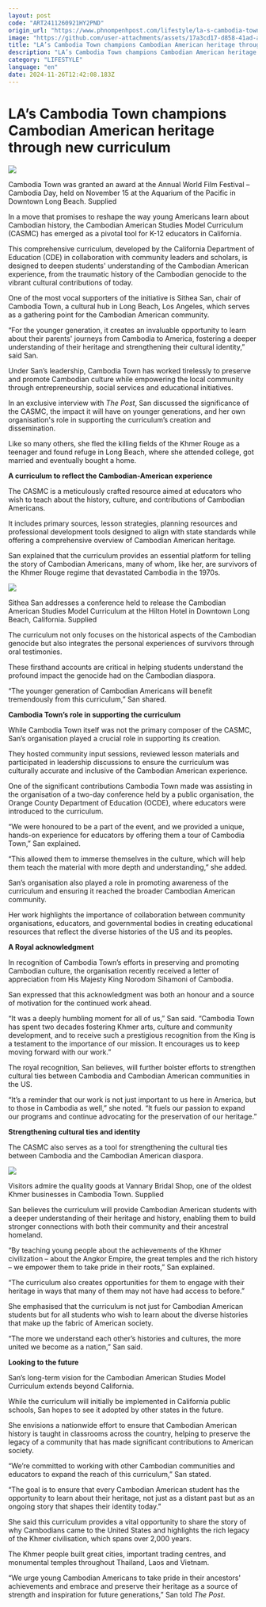 ```yaml
---
layout: post
code: "ART2411260921HY2PND"
origin_url: "https://www.phnompenhpost.com/lifestyle/la-s-cambodia-town-champions-cambodian-american-heritage-through-new-curriculum"
image: "https://github.com/user-attachments/assets/17a3cd17-d858-41ad-a4b7-31c492cddaa9"
title: "LA’s Cambodia Town champions Cambodian American heritage through new curriculum"
description: "​​LA’s Cambodia Town champions Cambodian American heritage through new curriculum​"
category: "LIFESTYLE"
language: "en"
date: 2024-11-26T12:42:08.183Z
---
```


# LA’s Cambodia Town champions Cambodian American heritage through new curriculum

![](https://github.com/user-attachments/assets/21005633-3dac-4a8e-bd37-8cbee4f12960)

Cambodia Town was granted an award at the Annual World Film Festival – Cambodia Day, held on November 15 at the Aquarium of the Pacific in Downtown Long Beach. Supplied

In a move that promises to reshape the way young Americans learn about Cambodian history, the Cambodian American Studies Model Curriculum (CASMC) has emerged as a pivotal tool for K-12 educators in California. 

This comprehensive curriculum, developed by the California Department of Education (CDE) in collaboration with community leaders and scholars, is designed to deepen students' understanding of the Cambodian American experience, from the traumatic history of the Cambodian genocide to the vibrant cultural contributions of today.

One of the most vocal supporters of the initiative is Sithea San, chair of Cambodia Town, a cultural hub in Long Beach, Los Angeles, which serves as a gathering point for the Cambodian American community. 

“For the younger generation, it creates an invaluable opportunity to learn about their parents' journeys from Cambodia to America, fostering a deeper understanding of their heritage and strengthening their cultural identity,” said San.

Under San’s leadership, Cambodia Town has worked tirelessly to preserve and promote Cambodian culture while empowering the local community through entrepreneurship, social services and educational initiatives.

In an exclusive interview with _The Post_, San discussed the significance of the CASMC, the impact it will have on younger generations, and her own organisation's role in supporting the curriculum’s creation and dissemination.

Like so many others, she fled the killing fields of the Khmer Rouge as a teenager and found refuge in Long Beach, where she attended college, got married and eventually bought a home.

**A curriculum to reflect the Cambodian-American experience**

The CASMC is a meticulously crafted resource aimed at educators who wish to teach about the history, culture, and contributions of Cambodian Americans. 

It includes primary sources, lesson strategies, planning resources and professional development tools designed to align with state standards while offering a comprehensive overview of Cambodian American heritage.

San explained that the curriculum provides an essential platform for telling the story of Cambodian Americans, many of whom, like her, are survivors of the Khmer Rouge regime that devastated Cambodia in the 1970s. 

![](https://github.com/user-attachments/assets/76106726-180e-4638-a9e3-d7d5aed7c68a)

Sithea San addresses a conference held to release the Cambodian American Studies Model Curriculum at the Hilton Hotel in Downtown Long Beach, California. Supplied

The curriculum not only focuses on the historical aspects of the Cambodian genocide but also integrates the personal experiences of survivors through oral testimonies. 

These firsthand accounts are critical in helping students understand the profound impact the genocide had on the Cambodian diaspora.

“The younger generation of Cambodian Americans will benefit tremendously from this curriculum,” San shared. 

**Cambodia Town’s role in supporting the curriculum**

While Cambodia Town itself was not the primary composer of the CASMC, San’s organisation played a crucial role in supporting its creation.

They hosted community input sessions, reviewed lesson materials and participated in leadership discussions to ensure the curriculum was culturally accurate and inclusive of the Cambodian American experience.

One of the significant contributions Cambodia Town made was assisting in the organisation of a two-day conference held by a public organisation, the Orange County Department of Education (OCDE), where educators were introduced to the curriculum. 

“We were honoured to be a part of the event, and we provided a unique, hands-on experience for educators by offering them a tour of Cambodia Town,” San explained. 

“This allowed them to immerse themselves in the culture, which will help them teach the material with more depth and understanding,” she added.

San’s organisation also played a role in promoting awareness of the curriculum and ensuring it reached the broader Cambodian American community. 

Her work highlights the importance of collaboration between community organisations, educators, and governmental bodies in creating educational resources that reflect the diverse histories of the US and its peoples.

**A Royal acknowledgment**

In recognition of Cambodia Town’s efforts in preserving and promoting Cambodian culture, the organisation recently received a letter of appreciation from His Majesty King Norodom Sihamoni of Cambodia. 

San expressed that this acknowledgment was both an honour and a source of motivation for the continued work ahead.

“It was a deeply humbling moment for all of us,” San said. “Cambodia Town has spent two decades fostering Khmer arts, culture and community development, and to receive such a prestigious recognition from the King is a testament to the importance of our mission. It encourages us to keep moving forward with our work.”

The royal recognition, San believes, will further bolster efforts to strengthen cultural ties between Cambodia and Cambodian American communities in the US. 

“It’s a reminder that our work is not just important to us here in America, but to those in Cambodia as well,” she noted. “It fuels our passion to expand our programs and continue advocating for the preservation of our heritage.”

**Strengthening cultural ties and identity**

The CASMC also serves as a tool for strengthening the cultural ties between Cambodia and the Cambodian American diaspora. 

![](https://github.com/user-attachments/assets/d7aed78c-a3b5-4a3d-9101-8c21f67826aa)

Visitors admire the quality goods at Vannary Bridal Shop, one of the oldest Khmer businesses in Cambodia Town. Supplied

San believes the curriculum will provide Cambodian American students with a deeper understanding of their heritage and history, enabling them to build stronger connections with both their community and their ancestral homeland.

“By teaching young people about the achievements of the Khmer civilization – about the Angkor Empire, the great temples and the rich history – we empower them to take pride in their roots,” San explained. 

“The curriculum also creates opportunities for them to engage with their heritage in ways that many of them may not have had access to before.”

She emphasised that the curriculum is not just for Cambodian American students but for all students who wish to learn about the diverse histories that make up the fabric of American society. 

“The more we understand each other’s histories and cultures, the more united we become as a nation,” San said.

**Looking to the future**

San’s long-term vision for the Cambodian American Studies Model Curriculum extends beyond California. 

While the curriculum will initially be implemented in California public schools, San hopes to see it adopted by other states in the future. 

She envisions a nationwide effort to ensure that Cambodian American history is taught in classrooms across the country, helping to preserve the legacy of a community that has made significant contributions to American society.

“We’re committed to working with other Cambodian communities and educators to expand the reach of this curriculum,” San stated. 

“The goal is to ensure that every Cambodian American student has the opportunity to learn about their heritage, not just as a distant past but as an ongoing story that shapes their identity today.”

She said this curriculum provides a vital opportunity to share the story of why Cambodians came to the United States and highlights the rich legacy of the Khmer civilisation, which spans over 2,000 years. 

The Khmer people built great cities, important trading centres, and monumental temples throughout Thailand, Laos and Vietnam. 

“We urge young Cambodian Americans to take pride in their ancestors' achievements and embrace and preserve their heritage as a source of strength and inspiration for future generations,” San told _The Post_.